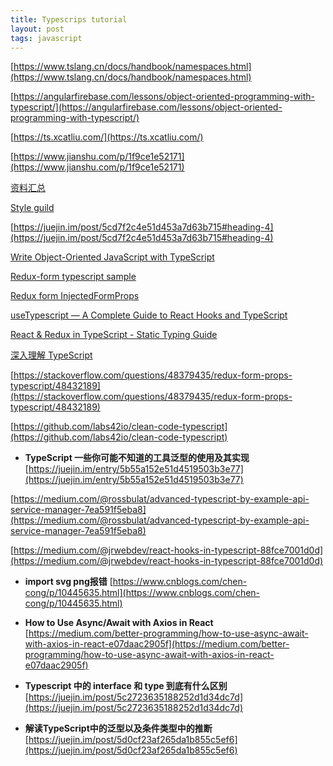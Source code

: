 ```yaml
---
title: Typescrips tutorial
layout: post
tags: javascript
---
```


[https://www.tslang.cn/docs/handbook/namespaces.html](https://www.tslang.cn/docs/handbook/namespaces.html)

[https://angularfirebase.com/lessons/object-oriented-programming-with-typescript/](https://angularfirebase.com/lessons/object-oriented-programming-with-typescript/)

[https://ts.xcatliu.com/](https://ts.xcatliu.com/)

[https://www.jianshu.com/p/1f9ce1e52171](https://www.jianshu.com/p/1f9ce1e52171)

[资料汇总](https://github.com/semlinker/awesome-typescript)

[Style guild](https://github.com/basarat/typescript-book/blob/master/docs/styleguide/styleguide.md)

[https://juejin.im/post/5cd7f2c4e51d453a7d63b715#heading-4](https://juejin.im/post/5cd7f2c4e51d453a7d63b715#heading-4)

[Write Object-Oriented JavaScript with TypeScript](https://rachelappel.com/2015/01/02/write-object-oriented-javascript-with-typescript/)

[Redux-form typescript sample](https://github.com/DefinitelyTyped/DefinitelyTyped/blob/master/types/redux-form/redux-form-tests.tsx)

[Redux form InjectedFormProps](https://stackoverflow.com/questions/48379435/redux-form-props-typescript/48432189)

[useTypescript — A Complete Guide to React Hooks and TypeScript](https://levelup.gitconnected.com/usetypescript-a-complete-guide-to-react-hooks-and-typescript-db1858d1fb9c)

[React & Redux in TypeScript - Static Typing Guide](https://github.com/piotrwitek/react-redux-typescript-guide)


[深入理解 TypeScript](https://jkchao.github.io/typescript-book-chinese/)

[https://stackoverflow.com/questions/48379435/redux-form-props-typescript/48432189](https://stackoverflow.com/questions/48379435/redux-form-props-typescript/48432189)

[https://github.com/labs42io/clean-code-typescript](https://github.com/labs42io/clean-code-typescript)

* **TypeScript 一些你可能不知道的工具泛型的使用及其实现**
[https://juejin.im/entry/5b55a152e51d4519503b3e77](https://juejin.im/entry/5b55a152e51d4519503b3e77)

[https://medium.com/@rossbulat/advanced-typescript-by-example-api-service-manager-7ea591f5eba8](https://medium.com/@rossbulat/advanced-typescript-by-example-api-service-manager-7ea591f5eba8)

[https://medium.com/@jrwebdev/react-hooks-in-typescript-88fce7001d0d](https://medium.com/@jrwebdev/react-hooks-in-typescript-88fce7001d0d)

* **import svg png报错**
[https://www.cnblogs.com/chen-cong/p/10445635.html](https://www.cnblogs.com/chen-cong/p/10445635.html)

* **How to Use Async/Await with Axios in React**
[https://medium.com/better-programming/how-to-use-async-await-with-axios-in-react-e07daac2905f](https://medium.com/better-programming/how-to-use-async-await-with-axios-in-react-e07daac2905f)

* **Typescript 中的 interface 和 type 到底有什么区别**
[https://juejin.im/post/5c2723635188252d1d34dc7d](https://juejin.im/post/5c2723635188252d1d34dc7d)

* **解读TypeScript中的泛型以及条件类型中的推断**
[https://juejin.im/post/5d0cf23af265da1b855c5ef6](https://juejin.im/post/5d0cf23af265da1b855c5ef6)